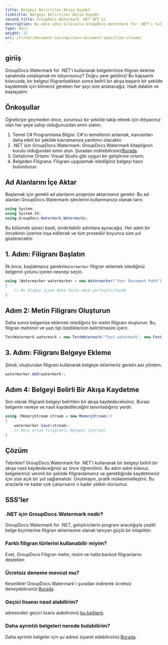 ```yaml
---
title: Belgeyi Belirtilen Akışa Kaydet
linktitle: Belgeyi Belirtilen Akışa Kaydet
second_title: GroupDocs.Watermark .NET API'si
description: Bu adım adım kılavuzla GroupDocs.Watermark for .NET'i kullanarak bir belgeyi belirli bir akışa nasıl kaydedeceğinizi öğrenin. Her seviyedeki geliştiriciler için mükemmeldir.
type: docs
weight: 12
url: /tr/net/document-savings/save-document-specified-stream/
---
```

## giriiş
GroupDocs.Watermark for .NET'i kullanarak belgelerinize filigran ekleme sanatında ustalaşmak mı istiyorsunuz? Doğru yere geldiniz! Bu kapsamlı kılavuzda, bir belgeyi filigranladıktan sonra belirli bir akışa başarılı bir şekilde kaydetmek için bilmeniz gereken her şeyi size anlatacağız. Hadi dalalım ve başlayalım.
## Önkoşullar
Öğreticiye geçmeden önce, sorunsuz bir şekilde takip etmek için ihtiyacınız olan her şeye sahip olduğunuzdan emin olalım.
1. Temel C# Programlama Bilgisi: C#'ın temellerini anlamak, kavramları daha etkili bir şekilde kavramanıza yardımcı olacaktır.
2.  .NET için GroupDocs.Watermark: GroupDocs.Watermark kitaplığının kurulu olduğundan emin olun. Şuradan indirebilirsiniz[Burada](https://releases.groupdocs.com/Watermark/net/).
3. Geliştirme Ortamı: Visual Studio gibi uygun bir geliştirme ortamı.
4. Belgeden Filigrana: Filigranı uygulamak istediğiniz belgeyi hazır bulundurun.
## Ad Alanlarını İçe Aktar
Başlamak için gerekli ad alanlarını projenize aktarmanız gerekir. Bu ad alanları GroupDocs.Watermark işlevlerini kullanmanıza olanak tanır.
```csharp
using System;
using System.IO;
using GroupDocs.Watermark.Watermarks;
```
Bu bölümde süreci basit, sindirilebilir adımlara ayıracağız. Her adım bir öncekinin üzerine inşa edilecek ve tüm prosedür boyunca size yol gösterecektir.
## 1. Adım: Filigranı Başlatın
 İlk önce, başlatmanız gerekir`Watermarker` filigran eklemek istediğiniz belgenin yolunu içeren nesneyi seçin.
```csharp
using (Watermarker watermarker = new Watermarker("Your Document Path"))
{
    // Bu bloğun içine daha fazla adım yerleştirilecek
}
```
## Adım 2: Metin Filigranı Oluşturun
Daha sonra belgenize eklemek istediğiniz bir metin filigranı oluşturun. Bu, filigran metninin ve yazı tipi özelliklerinin belirtilmesini içerir.
```csharp
TextWatermark watermark = new TextWatermark("Test watermark", new Font("Arial", 12));
```
## 3. Adım: Filigranı Belgeye Ekleme
 Şimdi, oluşturulan filigranı kullanarak belgeye eklemeniz gerekir.`Add` yöntem.
```csharp
watermarker.Add(watermark);
```
## Adım 4: Belgeyi Belirli Bir Akışa Kaydetme
Son olarak filigranlı belgeyi belirtilen bir akışa kaydedeceksiniz. Burası belgenin nereye ve nasıl kaydedileceğini tanımladığınız yerdir.
```csharp
using (MemoryStream stream = new MemoryStream())
{
    watermarker.Save(stream);
    // Akış artık filigranlı belgeyi içeriyor
}
```
## Çözüm
Tebrikler! GroupDocs.Watermark for .NET'i kullanarak bir belgeyi belirli bir akışa nasıl kaydedeceğinizi az önce öğrendiniz. Bu adım adım kılavuz, belgelerinizi verimli bir şekilde filigranlamanız ve gerektiğinde kaydetmeniz için size açık bir yol sağlamalıdır. Unutmayın, pratik mükemmelleştirir. Bu araçlarla ne kadar çok çalışırsanız o kadar yetkin olursunuz.
## SSS'ler
### .NET için GroupDocs.Watermark nedir?
GroupDocs.Watermark for .NET, geliştiricilerin program aracılığıyla çeşitli belge biçimlerine filigran eklemesine olanak tanıyan güçlü bir kitaplıktır.
### Farklı filigran türlerini kullanabilir miyim?
Evet, GroupDocs Filigran metin, resim ve hatta barkod filigranlarını destekler.
### Ücretsiz deneme mevcut mu?
 Kesinlikle! GroupDocs.Watermark'ı şuradan indirerek ücretsiz deneyebilirsiniz:[Burada](https://releases.groupdocs.com/).
### Geçici lisansı nasıl alabilirim?
 adresinden geçici lisans alabilirsiniz.[bu bağlantı](https://purchase.groupdocs.com/temporary-license/).
### Daha ayrıntılı belgeleri nerede bulabilirim?
 Daha ayrıntılı belgeler için şu adresi ziyaret edebilirsiniz:[Burada](https://reference.groupdocs.com/Watermark/net/).